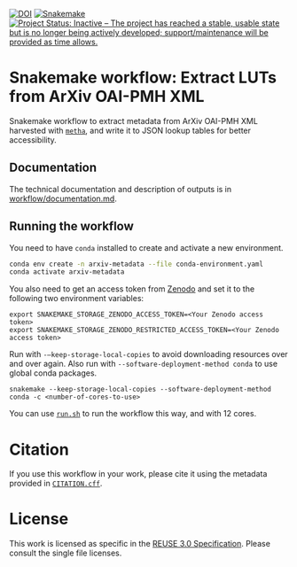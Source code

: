 <!--
SPDX-FileCopyrightText: 2024 German Aerospace Center (DLR)
SPDX-FileContributor: Stephan Druskat <stephan.druskat@dlr.de>

SPDX-License-Identifier: CC0-1.0
-->

[![DOI](https://zenodo.org/badge/793754434.svg)](https://zenodo.org/doi/10.5281/zenodo.11091616)
[![Snakemake](https://img.shields.io/badge/snakemake-≥6.3.0-brightgreen.svg)](https://snakemake.github.io)  
[![Project Status: Inactive – The project has reached a stable, usable state but is no longer being actively developed; support/maintenance will be provided as time allows.](https://www.repostatus.org/badges/latest/inactive.svg)](https://www.repostatus.org/#inactive)

# Snakemake workflow: Extract LUTs from ArXiv OAI-PMH XML

Snakemake workflow to extract metadata from ArXiv OAI-PMH XML 
harvested with [`metha`](https://github.com/miku/metha),
and write it to JSON lookup tables for better accessibility.

## Documentation

The technical documentation and description of outputs is in [workflow/documentation.md](workflow/documentation.md).

## Running the workflow

You need to have `conda` installed to create and activate a new environment.

```bash
conda env create -n arxiv-metadata --file conda-environment.yaml
conda activate arxiv-metadata
```

You also need to get an access token from [Zenodo](https://zenodo.org) and set it to the following
two environment variables: 

```shell
export SNAKEMAKE_STORAGE_ZENODO_ACCESS_TOKEN=<Your Zenodo access token>
export SNAKEMAKE_STORAGE_ZENODO_RESTRICTED_ACCESS_TOKEN=<Your Zenodo access token>
```

Run with `-–keep-storage-local-copies` to avoid downloading resources over and over again.
Also run with `--software-deployment-method conda` to use global conda packages.

```shell
snakemake --keep-storage-local-copies --software-deployment-method conda -c <number-of-cores-to-use>
```

You can use [`run.sh`](run.sh) to run the workflow this way, and with 12 cores.

# Citation

If you use this workflow in your work, please cite it using the metadata provided in [`CITATION.cff`](CITATION.cff).

# License

This work is licensed as specific in the [REUSE 3.0 Specification](https://reuse.software/spec/). 
Please consult the single file licenses.
